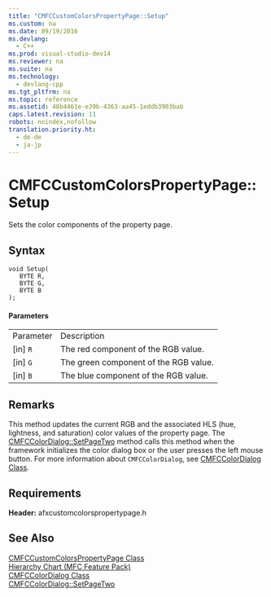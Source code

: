 ```yaml
---
title: "CMFCCustomColorsPropertyPage::Setup"
ms.custom: na
ms.date: 09/19/2016
ms.devlang: 
  - C++
ms.prod: visual-studio-dev14
ms.reviewer: na
ms.suite: na
ms.technology: 
  - devlang-cpp
ms.tgt_pltfrm: na
ms.topic: reference
ms.assetid: 48b4461e-e39b-4363-aa45-1eddb3903bab
caps.latest.revision: 11
robots: noindex,nofollow
translation.priority.ht: 
  - de-de
  - ja-jp
---
```

# CMFCCustomColorsPropertyPage::Setup
Sets the color components of the property page.  
  
## Syntax  
  
```  
void Setup(  
   BYTE R,  
   BYTE G,  
   BYTE B  
);  
```  
  
#### Parameters  
  
|||  
|-|-|  
|Parameter|Description|  
|[in] `R`|The red component of the RGB value.|  
|[in] `G`|The green component of the RGB value.|  
|[in] `B`|The blue component of the RGB value.|  
  
## Remarks  
 This method updates the current RGB and the associated HLS (hue, lightness, and saturation) color values of the property page. The [CMFCColorDialog::SetPageTwo](../vs140/CMFCColorDialog--SetPageTwo.md) method calls this method when the framework initializes the color dialog box or the user presses the left mouse button. For more information about `CMFCColorDialog`, see [CMFCColorDialog Class](../vs140/CMFCColorDialog-Class.md).  
  
## Requirements  
 **Header:** afxcustomcolorspropertypage.h  
  
## See Also  
 [CMFCCustomColorsPropertyPage Class](../vs140/CMFCCustomColorsPropertyPage-Class.md)   
 [Hierarchy Chart (MFC Feature Pack)](../vs140/Hierarchy-Chart.md)   
 [CMFCColorDialog Class](../vs140/CMFCColorDialog-Class.md)   
 [CMFCColorDialog::SetPageTwo](../vs140/CMFCColorDialog--SetPageTwo.md)